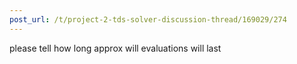 ```yaml
---
post_url: /t/project-2-tds-solver-discussion-thread/169029/274
---
```

please tell how long approx will evaluations will last
